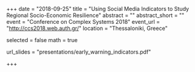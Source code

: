 +++
date = "2018-09-25"
title = "Using Social Media Indicators to Study Regional Socio-Economic Resilience"
abstract = ""
abstract_short = ""
event = "Conference on Complex Systems 2018"
event_url = "http://ccs2018.web.auth.gr/"
location = "Thessaloniki, Greece"

selected = false
math = true

url_slides = "presentations/early_warning_indicators.pdf"

+++

<script async class="speakerdeck-embed" data-id="51047c89c2034f548a269624ca08cf60" data-ratio="1.77777777777778" src="//speakerdeck.com/assets/embed.js"></script>

